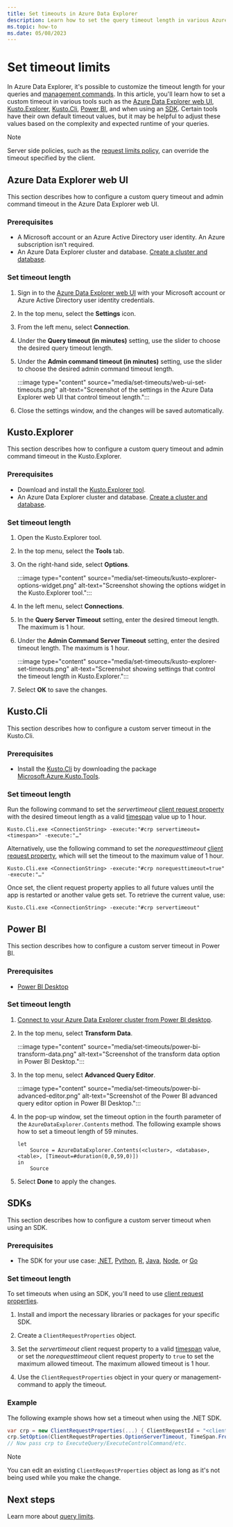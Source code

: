 ```yaml
---
title: Set timeouts in Azure Data Explorer
description: Learn how to set the query timeout length in various Azure Data Explorer tools, such as Kusto.Explorer and the Azure Data Explorer web UI.
ms.topic: how-to
ms.date: 05/08/2023
---
```


# Set timeout limits

In Azure Data Explorer, it's possible to customize the timeout length for your queries and [management commands](kusto/management/index.md). In this article, you'll learn how to set a custom timeout in various tools such as the [Azure Data Explorer web UI](./web-query-data.md), [Kusto.Explorer](kusto/tools/kusto-explorer.md), [Kusto.Cli](./kusto/tools/kusto-cli.md), [Power BI](power-bi-data-connector.md), and when using an [SDK](#sdks). Certain tools have their own default timeout values, but it may be helpful to adjust these values based on the complexity and expected runtime of your queries.

> [!NOTE]
> Server side policies, such as the [request limits policy](kusto/management/request-limits-policy.md), can override the timeout specified by the client.

## Azure Data Explorer web UI

This section describes how to configure a custom query timeout and admin command timeout in the Azure Data Explorer web UI.

### Prerequisites

* A Microsoft account or an Azure Active Directory user identity. An Azure subscription isn't required.
* An Azure Data Explorer cluster and database. [Create a cluster and database](create-cluster-database-quickstart.md).

### Set timeout length

1. Sign in to the [Azure Data Explorer web UI](https://dataexplorer.azure.com/home) with your Microsoft account or Azure Active Directory user identity credentials.

1. In the top menu, select the **Settings** icon.

1. From the left menu, select **Connection**.

1. Under the **Query timeout (in minutes)** setting, use the slider to choose the desired query timeout length.

1. Under the **Admin command timeout (in minutes)** setting, use the slider to choose the desired admin command timeout length.

    :::image type="content" source="media/set-timeouts/web-ui-set-timeouts.png" alt-text="Screenshot of the settings in the Azure Data Explorer web UI that control timeout length.":::

1. Close the settings window, and the changes will be saved automatically.

## Kusto.Explorer

This section describes how to configure a custom query timeout and admin command timeout in the Kusto.Explorer.

### Prerequisites

* Download and install the [Kusto.Explorer tool](tools/../kusto/tools/kusto-explorer.md#installing-kustoexplorer).
* An Azure Data Explorer cluster and database. [Create a cluster and database](create-cluster-database-quickstart.md).

### Set timeout length

1. Open the Kusto.Explorer tool.

1. In the top menu, select the **Tools** tab.

1. On the right-hand side, select **Options**.

    :::image type="content" source="media/set-timeouts/kusto-explorer-options-widget.png" alt-text="Screenshot showing the options widget in the Kusto.Explorer tool.":::

1. In the left menu, select **Connections**.

1. In the **Query Server Timeout** setting, enter the desired timeout length. The maximum is 1 hour.

1. Under the **Admin Command Server Timeout** setting, enter the desired timeout length. The maximum is 1 hour.

    :::image type="content" source="media/set-timeouts/kusto-explorer-set-timeouts.png" alt-text="Screenshot showing settings that control the timeout length in Kusto.Explorer.":::

1. Select **OK** to save the changes.

## Kusto.Cli

This section describes how to configure a custom server timeout in the Kusto.Cli.

### Prerequisites

* Install the [Kusto.Cli](kusto/tools/kusto-cli.md) by downloading the package [Microsoft.Azure.Kusto.Tools](https://www.nuget.org/packages/Microsoft.Azure.Kusto.Tools/).

### Set timeout length

Run the following command to set the *servertimeout* [client request property](kusto/api/netfx/request-properties.md#clientrequestproperties-options) with the desired timeout length as a valid [timespan](kusto/query/scalar-data-types/timespan.md) value up to 1 hour.

```dotnet
Kusto.Cli.exe <ConnectionString> -execute:"#crp servertimeout=<timespan>" -execute:"…"
```

Alternatively, use the following command to set the *norequesttimeout* [client request property](kusto/api/netfx/request-properties.md#clientrequestproperties-options), which will set the timeout to the maximum value of 1 hour.

```dotnet
Kusto.Cli.exe <ConnectionString> -execute:"#crp norequesttimeout=true" -execute:"…"
```

Once set, the client request property applies to all future values until the app is restarted or another value gets set. To retrieve the current value, use:

```dotnet
Kusto.Cli.exe <ConnectionString> -execute:"#crp servertimeout"
```

## Power BI

This section describes how to configure a custom server timeout in Power BI.

### Prerequisites

* [Power BI Desktop](https://powerbi.microsoft.com/get-started/)

### Set timeout length

1. [Connect to your Azure Data Explorer cluster from Power BI desktop](power-bi-data-connector.md).

1. In the top menu, select **Transform Data**.

   :::image type="content" source="media/set-timeouts/power-bi-transform-data.png" alt-text="Screenshot of the transform data option in Power BI Desktop.":::

1. In the top menu, select **Advanced Query Editor**.

   :::image type="content" source="media/set-timeouts/power-bi-advanced-editor.png" alt-text="Screenshot of the Power BI advanced query editor option in Power BI Desktop.":::

1. In the pop-up window, set the timeout option in the fourth parameter of the `AzureDataExplorer.Contents` method. The following example shows how to set a timeout length of 59 minutes.

    ```Power Query M
    let 
        Source = AzureDataExplorer.Contents(<cluster>, <database>, <table>, [Timeout=#duration(0,0,59,0)])
    in
        Source
    ```

1. Select **Done** to apply the changes.

## SDKs

This section describes how to configure a custom server timeout when using an SDK.

### Prerequisites

* The SDK for your use case: [.NET](kusto/api/netfx/about-the-sdk.md), [Python](kusto/api/python/kusto-python-client-library.md), [R](kusto/api/r/kusto-r-client-library.md), [Java](kusto/api/java/kusto-java-client-library.md), [Node](kusto/api/node/kusto-node-client-library.md), or [Go](kusto/api/golang/kusto-golang-client-library.md)

### Set timeout length

To set timeouts when using an SDK, you'll need to use [client request properties](kusto/api/netfx/request-properties.md).

1. Install and import the necessary libraries or packages for your specific SDK.

1. Create a `ClientRequestProperties` object.

1. Set the *servertimeout* client request property to a valid [timespan](kusto/query/scalar-data-types/timespan.md) value, or set the *norequesttimeout* client request property to `true` to set the maximum allowed timeout. The maximum allowed timeout is 1 hour.

1. Use the `ClientRequestProperties` object in your query or management-command to apply the timeout.

### Example

The following example shows how set a timeout when using the .NET SDK.

```csharp
var crp = new ClientRequestProperties(...) { ClientRequestId = "<clientRequestId>" };
crp.SetOption(ClientRequestProperties.OptionServerTimeout, TimeSpan.FromMinutes(35));
// Now pass crp to ExecuteQuery/ExecuteControlCommand/etc.
```

> [!NOTE]
> You can edit an existing `ClientRequestProperties` object as long as it's not being used while you make the change.

## Next steps

Learn more about [query limits](kusto/concepts/querylimits.md).